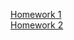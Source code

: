 [Homework 1](https://lirak396.github.io/genius-homework/homework-1/)<br>
[Homework 2](https://lirak396.github.io/genius-homework/homework-2/)<br>
